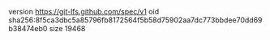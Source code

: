version https://git-lfs.github.com/spec/v1
oid sha256:8f5ca3dbc5a85796fb8172564f5b58d75902aa7dc773bbdee70dd69b38474eb0
size 19468
